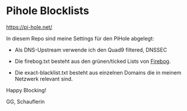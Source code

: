 # Pihole Blocklists

https://pi-hole.net/

In diesem Repo sind meine Settings für den PiHole abgelegt:

- Als DNS-Upstream verwende ich den Quad9 filtered, DNSSEC

- Die firebog.txt besteht aus den grünen/ticked Lists von [Firebog](https://v.firebog.net/hosts/lists.php).

- Die exact-blacklist.txt besteht aus einzelnen Domains die in meinem Netzwerk relevant sind.

Happy Blocking!

GG,
Schauflerin

